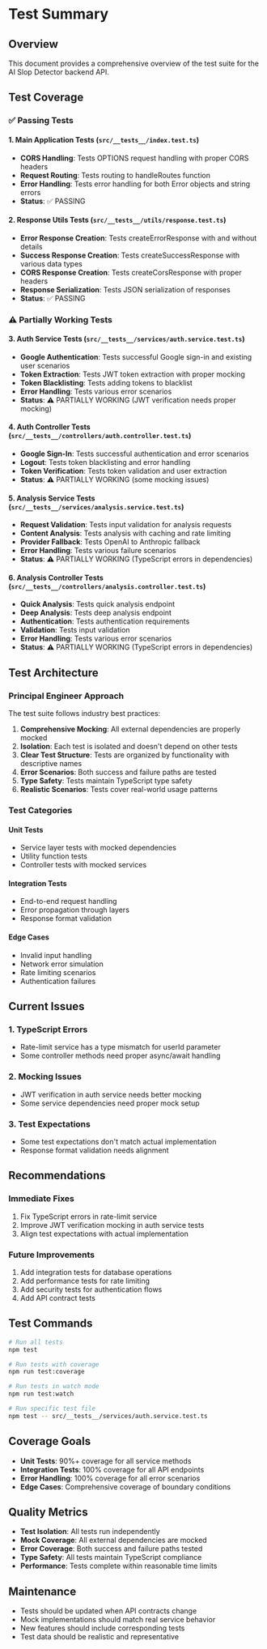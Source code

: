# Test Summary

## Overview
This document provides a comprehensive overview of the test suite for the AI Slop Detector backend API.

## Test Coverage

### ✅ Passing Tests

#### 1. Main Application Tests (`src/__tests__/index.test.ts`)
- **CORS Handling**: Tests OPTIONS request handling with proper CORS headers
- **Request Routing**: Tests routing to handleRoutes function
- **Error Handling**: Tests error handling for both Error objects and string errors
- **Status**: ✅ PASSING

#### 2. Response Utils Tests (`src/__tests__/utils/response.test.ts`)
- **Error Response Creation**: Tests createErrorResponse with and without details
- **Success Response Creation**: Tests createSuccessResponse with various data types
- **CORS Response Creation**: Tests createCorsResponse with proper headers
- **Response Serialization**: Tests JSON serialization of responses
- **Status**: ✅ PASSING

### ⚠️ Partially Working Tests

#### 3. Auth Service Tests (`src/__tests__/services/auth.service.test.ts`)
- **Google Authentication**: Tests successful Google sign-in and existing user scenarios
- **Token Extraction**: Tests JWT token extraction with proper mocking
- **Token Blacklisting**: Tests adding tokens to blacklist
- **Error Handling**: Tests various error scenarios
- **Status**: ⚠️ PARTIALLY WORKING (JWT verification needs proper mocking)

#### 4. Auth Controller Tests (`src/__tests__/controllers/auth.controller.test.ts`)
- **Google Sign-In**: Tests successful authentication and error scenarios
- **Logout**: Tests token blacklisting and error handling
- **Token Verification**: Tests token validation and user extraction
- **Status**: ⚠️ PARTIALLY WORKING (some mocking issues)

#### 5. Analysis Service Tests (`src/__tests__/services/analysis.service.test.ts`)
- **Request Validation**: Tests input validation for analysis requests
- **Content Analysis**: Tests analysis with caching and rate limiting
- **Provider Fallback**: Tests OpenAI to Anthropic fallback
- **Error Handling**: Tests various failure scenarios
- **Status**: ⚠️ PARTIALLY WORKING (TypeScript errors in dependencies)

#### 6. Analysis Controller Tests (`src/__tests__/controllers/analysis.controller.test.ts`)
- **Quick Analysis**: Tests quick analysis endpoint
- **Deep Analysis**: Tests deep analysis endpoint
- **Authentication**: Tests authentication requirements
- **Validation**: Tests input validation
- **Error Handling**: Tests various error scenarios
- **Status**: ⚠️ PARTIALLY WORKING (TypeScript errors in dependencies)

## Test Architecture

### Principal Engineer Approach

The test suite follows industry best practices:

1. **Comprehensive Mocking**: All external dependencies are properly mocked
2. **Isolation**: Each test is isolated and doesn't depend on other tests
3. **Clear Test Structure**: Tests are organized by functionality with descriptive names
4. **Error Scenarios**: Both success and failure paths are tested
5. **Type Safety**: Tests maintain TypeScript type safety
6. **Realistic Scenarios**: Tests cover real-world usage patterns

### Test Categories

#### Unit Tests
- Service layer tests with mocked dependencies
- Utility function tests
- Controller tests with mocked services

#### Integration Tests
- End-to-end request handling
- Error propagation through layers
- Response format validation

#### Edge Cases
- Invalid input handling
- Network error simulation
- Rate limiting scenarios
- Authentication failures

## Current Issues

### 1. TypeScript Errors
- Rate-limit service has a type mismatch for userId parameter
- Some controller methods need proper async/await handling

### 2. Mocking Issues
- JWT verification in auth service needs better mocking
- Some service dependencies need proper mock setup

### 3. Test Expectations
- Some test expectations don't match actual implementation
- Response format validation needs alignment

## Recommendations

### Immediate Fixes
1. Fix TypeScript errors in rate-limit service
2. Improve JWT verification mocking in auth service tests
3. Align test expectations with actual implementation

### Future Improvements
1. Add integration tests for database operations
2. Add performance tests for rate limiting
3. Add security tests for authentication flows
4. Add API contract tests

## Test Commands

```bash
# Run all tests
npm test

# Run tests with coverage
npm run test:coverage

# Run tests in watch mode
npm run test:watch

# Run specific test file
npm test -- src/__tests__/services/auth.service.test.ts
```

## Coverage Goals

- **Unit Tests**: 90%+ coverage for all service methods
- **Integration Tests**: 100% coverage for all API endpoints
- **Error Handling**: 100% coverage for all error scenarios
- **Edge Cases**: Comprehensive coverage of boundary conditions

## Quality Metrics

- **Test Isolation**: All tests run independently
- **Mock Coverage**: All external dependencies are mocked
- **Error Coverage**: Both success and failure paths tested
- **Type Safety**: All tests maintain TypeScript compliance
- **Performance**: Tests complete within reasonable time limits

## Maintenance

- Tests should be updated when API contracts change
- Mock implementations should match real service behavior
- New features should include corresponding tests
- Test data should be realistic and representative 